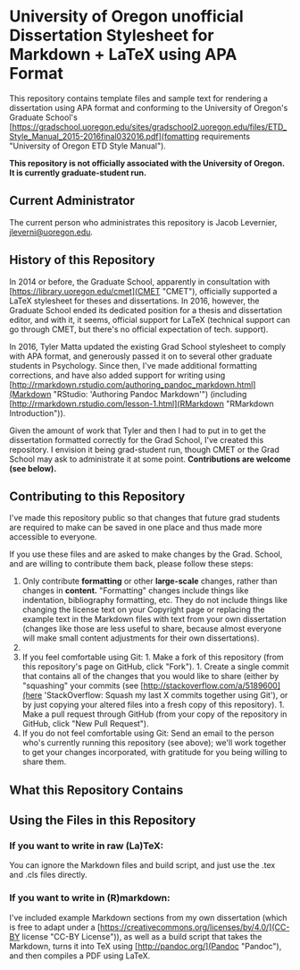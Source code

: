 # University of Oregon unofficial Dissertation Stylesheet for Markdown + LaTeX using APA Format

This repository contains template files and sample text for rendering a dissertation using APA format and conforming to the University of Oregon's Graduate School's [https://gradschool.uoregon.edu/sites/gradschool2.uoregon.edu/files/ETD_Style_Manual_2015-2016final032016.pdf](fomatting requirements "University of Oregon ETD Style Manual").

**This repository is not officially associated with the University of Oregon. It is currently graduate-student run.**

## Current Administrator

The current person who administrates this repository is Jacob Levernier, jleverni@uoregon.edu.

## History of this Repository

In 2014 or before, the Graduate School, apparently in consultation with [https://library.uoregon.edu/cmet](CMET "CMET"), officially supported a LaTeX stylesheet for theses and dissertations. In 2016, however, the Graduate School ended its dedicated position for a thesis and dissertation editor, and with it, it seems, official support for LaTeX (technical support can go through CMET, but there's no official expectation of tech. support).

In 2016, Tyler Matta updated the existing Grad School stylesheet to comply with APA format, and generously passed it on to several other graduate students in Psychology. Since then, I've made additional formatting corrections, and have also added support for writing using [http://rmarkdown.rstudio.com/authoring_pandoc_markdown.html](Markdown "RStudio: 'Authoring Pandoc Markdown'") (including [http://rmarkdown.rstudio.com/lesson-1.html](RMarkdown "RMarkdown Introduction")).

Given the amount of work that Tyler and then I had to put in to get the dissertation formatted correctly for the Grad School, I've created this repository. I envision it being grad-student run, though CMET or the Grad School may ask to administrate it at some point. **Contributions are welcome (see below).**

## Contributing to this Repository

I've made this repository public so that changes that future grad students are required to make can be saved in one place and thus made more accessible to everyone. 

If you use these files and are asked to make changes by the Grad. School, and are willing to contribute them back, please follow these steps:

1. Only contribute **formatting** or other **large-scale** changes, rather than changes in **content.** "Formatting" changes include things like indentation, bibliography formatting, etc. They do not include things like changing the license text on your Copyright page or replacing the example text in the Markdown files with text from your own dissertation (changes like those are less useful to share, because almost everyone will make small content adjustments for their own dissertations).
1. 
  1. If you feel comfortable using Git:
    1. Make a fork of this repository (from this repository's page on GitHub, click "Fork").
    1. Create a single commit that contains all of the changes that you would like to share (either by "squashing" your commits (see [http://stackoverflow.com/a/5189600](here 'StackOverflow: Squash my last X commits together using Git'), or by just copying your altered files into a fresh copy of this repository).
    1. Make a pull request through GitHub (from your copy of the repository in GitHub, click "New Pull Request").
  1. If you do not feel comfortable using Git: Send an email to the person who's currently running this repository (see above); we'll work together to get your changes incorporated, with gratitude for you being willing to share them.


## What this Repository Contains



## Using the Files in this Repository

### If you want to write in raw (La)TeX:

You can ignore the Markdown files and build script, and just use the .tex and .cls files directly.


### If you want to write in (R)markdown:

I've included example Markdown sections from my own dissertation (which is free to adapt under a [https://creativecommons.org/licenses/by/4.0/](CC-BY license "CC-BY License")), as well as a build script that takes the Markdown, turns it into TeX using [http://pandoc.org/](Pandoc "Pandoc"), and then compiles a PDF using LaTeX.

